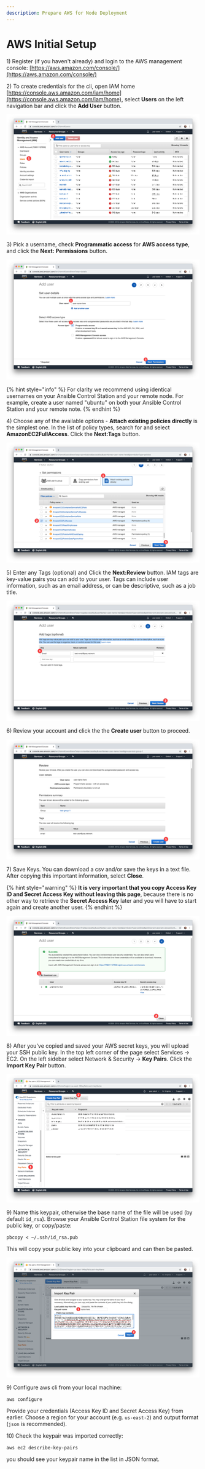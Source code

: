 ```yaml
---
description: Prepare AWS for Node Deployment
---
```


# AWS Initial Setup

1\) Register \(if you haven't already\) and login to the AWS management console: [https://aws.amazon.com/console/](https://aws.amazon.com/console/)  


2\) To create credentials for the cli, open IAM home [https://console.aws.amazon.com/iam/home](https://console.aws.amazon.com/iam/home), select **Users** on the left navigation bar and click the **Add User** button. 

![](../../.gitbook/assets/add_user_1.png)

3\) Pick a username, check **Programmatic access** for **AWS access type**, and click the **Next: Permissions** button.

![](../../.gitbook/assets/user_2.png)

{% hint style="info" %}
For clarity we recommend using identical usernames on your Ansible Control Station and your remote node. For example,  create a user named "ubuntu" on both your Ansible Control Station and your remote note.
{% endhint %}

4\) Choose any of the available options - **Attach existing policies directly** is the simplest one. In the list of policy types, search for and select **AmazonEC2FullAccess**.  Click the **Next:Tags** button.

![](../../.gitbook/assets/policies.png)

5\) Enter any Tags \(optional\) and Click the **Next:Review** button. IAM tags are key-value pairs you can add to your user. Tags can include user information, such as an email address, or can be descriptive, such as a job title. 

![](../../.gitbook/assets/tags.png)

6\) Review your account and click the the **Create user** button to proceed.

![](../../.gitbook/assets/createuser.png)

7\) Save Keys. You can download a csv and/or save the keys in a text file. After copying this important information, select **Close**.

{% hint style="warning" %}
**It is very important that you copy Access Key ID and Secret Access Key without leaving this page**, because there is no other way to retrieve the **Secret Access Key** later and you will have to start again and create another user. 
{% endhint %}

![](../../.gitbook/assets/download-and-save-key.png)

8\) After you've copied and saved your AWS secret keys, you will upload your SSH public key. In the top left corner of the page select Services -&gt; EC2. On the left sidebar select Network & Security -&gt; **Key Pairs**. Click the **Import Key Pair** button.

![](../../.gitbook/assets/importkp1.png)

9\) Name this keypair, otherwise the base name of the file will be used \(by default `id_rsa`\). Browse your Ansible Control Station file system for the public key, or copy/paste:

```text
pbcopy < ~/.ssh/id_rsa.pub
```

This will copy your public key into your clipboard and can then be pasted.

![Enter a key pair name in step 1 if you don&apos;t want to use the base name. ](../../.gitbook/assets/import_2.png)

9\) Configure aws cli from your local machine:

```text
aws configure
```

Provide your credentials \(Access Key ID and Secret Access Key\) from earlier. Choose a region for your account \(e.g. `us-east-2`\) and output format \(`json` is recommended\).

10\) Check  the keypair was imported correctly:

```text
aws ec2 describe-key-pairs
```

you should see your keypair name in the list in JSON format.



